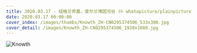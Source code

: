 ```yaml
---
title: 2020.03.17 - 纽格兰奇墓，爱尔兰博因河谷 (© whatapicture/plainpicture)
date: 2020.03.17 00:00:00
cover_index: /images/thumbs/Knowth_ZH-CN0295374506_533x300.jpg
cover_detail: /images/Knowth_ZH-CN0295374506_1920x1080.jpg
---
```


![Knowth](/images/Knowth_ZH-CN0295374506_1920x1080.jpg)

